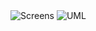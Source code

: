 <img src="http://drive.google.com/uc?export=view&id=1dKFOEL0VW9yjW4SrMSKsG-HQtlrSPH0V" alt="Screens">
<img src="http://drive.google.com/uc?export=view&id=1Svv4do0a6khHIBfoDYXrsrgU8zlpq_IF" alt="UML">
